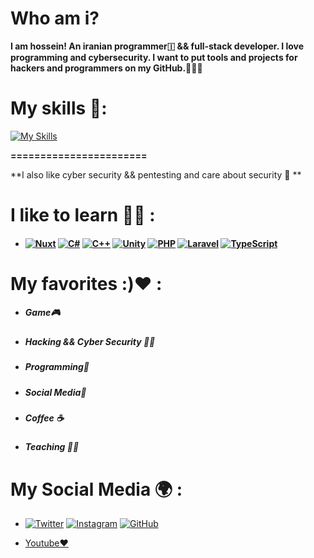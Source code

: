 # Who am i?
**I am hossein! An iranian programmer🇮 && full-stack developer. I love programming and cybersecurity. I want to put tools and projects for hackers and programmers on my GitHub.👨‍💻🔥**
# My skills 💪:
[![My Skills](https://skillicons.dev/icons?i=html,css,sass,js,jquery,bootstrap,tailwind,react,next,python,linux,bash,c,git,flask,django,fastapi,ai,go,vue,express)](https://github.com/hosseinyn)

**=======================**

**I also like cyber security && pentesting and care about security 🔏 **

# I like to learn 🧑‍🎓 :
- ####  [![Nuxt](https://skillicons.dev/icons?i=nuxt "Nuxt")](https://github.com/hosseinyn) [![C#](https://skillicons.dev/icons?i=cs "C#")](https://github.com/hosseinyn) [![C++](https://skillicons.dev/icons?i=cpp "C++")](https://github.com/hosseinyn) [![Unity](https://skillicons.dev/icons?i=unity "Unity")](https://github.com/hosseinyn)  [![PHP](https://skillicons.dev/icons?i=php "PHP")](https://github.com/hosseinyn)  [![Laravel](https://skillicons.dev/icons?i=laravel "Laravel")](https://github.com/hosseinyn)  [![TypeScript](https://skillicons.dev/icons?i=ts "TypeScript")](https://github.com/hosseinyn)

# My favorites :)❤️ :

- ##### Game🎮
- ##### Hacking && Cyber Security 👨‍💻
- ##### Programming📝
- ##### Social Media📰
- ##### Coffee ☕
- ##### Teaching 🧑‍🏫
# My Social Media 🌍 :

- [![Twitter](https://skillicons.dev/icons?i=twitter "Twitter")](https://twitter.com/hosseinyn91 "Twitter") [![Instagram](https://skillicons.dev/icons?i=instagram "Instagram")](https://instagram.com/hosseinyadegarnia "Instagram") [![GitHub](https://skillicons.dev/icons?i=github "GitHub")](https://github.com/hosseinyn "GitHub")

- [Youtube❤️](https://www.youtube.com/channel/UCNxZTpqj7bCLkaWBpvyirSQ "Youtube")

